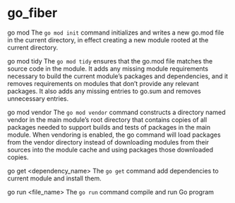 # go_fiber

go mod
The `go mod init` command initializes and writes a new go.mod file in the current directory, in effect creating a new module rooted at the current directory.

go mod tidy
The `go mod tidy` ensures that the go.mod file matches the source code in the module. It adds any missing module requirements necessary to build the current module’s packages and dependencies, and it removes requirements on modules that don’t provide any relevant packages. It also adds any missing entries to go.sum and removes unnecessary entries.

go mod vendor
The `go mod vendor` command constructs a directory named vendor in the main module’s root directory that contains copies of all packages needed to support builds and tests of packages in the main module. When vendoring is enabled, the go command will load packages from the vendor directory instead of downloading modules from their sources into the module cache and using packages those downloaded copies.

go get <dependency_name>
The `go get` command add dependencies to current module and install them.

go run <file_name>
The `go run` command compile and run Go program